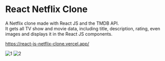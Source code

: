 # React Netflix Clone
 
A Netflix clone made with React JS and the TMDB API.
</br>
It gets all TV show and movie data, including title, description, rating, even images and displays it in the React JS components.
 
https://react-js-netflix-clone.vercel.app/

![1](https://user-images.githubusercontent.com/40894497/186737672-fde01140-8eb1-4f22-80b3-d76db2576d9a.PNG)
![2](https://user-images.githubusercontent.com/40894497/186737697-c5e8ae5f-3344-458b-85c9-ef23e917abf7.PNG)


